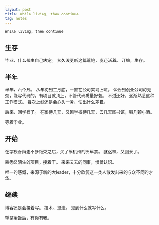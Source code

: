 ```yaml
---
layout: post
title: While living, then continue
tag: notes
---
```


    While living, then continue

## 生存

毕业，什么都由自己决定。
太久没更新这篇荒地，我还活着。
开始，生存。

## 半年

半年，六个月。
从年初到三月底，一直在公司实习上班。
体会到创业公司的无奈，能写代码的，有项目就顶上，不管代码质量好赖。
不过还好，逐渐熟悉这种工作模式。
每次上线还是会心头一紧，怕出什么差错。

后来，回学校了。
在家待几天，又回学校待几天，去几天图书馆，喝几顿小酒。

等着毕业。

## 开始

在学校答辩差不多结束之后，买了来杭州的火车票。
就这样，又回来了。

熟悉又陌生的项目，接着干。
来来去去的同事，慢慢认识。

唯一的感慨，来源于新的大leader，十分欣赏这一类人散发出来的与众不同的才华。

## 继续

博客还是会接着写。
技术、想法。
想到什么就写什么。

望茶余饭后，有你有我。
